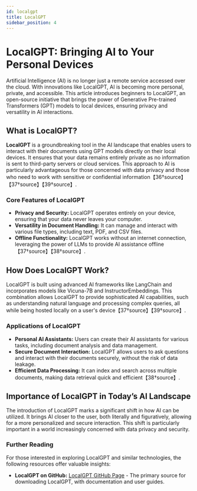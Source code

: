 ```yaml
---
id: localgpt
title: LocalGPT
sidebar_position: 4
---
```

# LocalGPT: Bringing AI to Your Personal Devices

Artificial Intelligence (AI) is no longer just a remote service accessed over the cloud. With innovations like LocalGPT, AI is becoming more personal, private, and accessible. This article introduces beginners to LocalGPT, an open-source initiative that brings the power of Generative Pre-trained Transformers (GPT) models to local devices, ensuring privacy and versatility in AI interactions.

## What is LocalGPT?

**LocalGPT** is a groundbreaking tool in the AI landscape that enables users to interact with their documents using GPT models directly on their local devices. It ensures that your data remains entirely private as no information is sent to third-party servers or cloud services. This approach to AI is particularly advantageous for those concerned with data privacy and those who need to work with sensitive or confidential information【36†source】【37†source】【39†source】.

### Core Features of LocalGPT

- **Privacy and Security:** LocalGPT operates entirely on your device, ensuring that your data never leaves your computer.
- **Versatility in Document Handling:** It can manage and interact with various file types, including text, PDF, and CSV files.
- **Offline Functionality:** LocalGPT works without an internet connection, leveraging the power of LLMs to provide AI assistance offline【37†source】【38†source】.

## How Does LocalGPT Work?

LocalGPT is built using advanced AI frameworks like LangChain and incorporates models like Vicuna-7B and InstructorEmbeddings. This combination allows LocalGPT to provide sophisticated AI capabilities, such as understanding natural language and processing complex queries, all while being hosted locally on a user's device【37†source】【39†source】.

### Applications of LocalGPT

- **Personal AI Assistants:** Users can create their AI assistants for various tasks, including document analysis and data management.
- **Secure Document Interaction:** LocalGPT allows users to ask questions and interact with their documents securely, without the risk of data leakage.
- **Efficient Data Processing:** It can index and search across multiple documents, making data retrieval quick and efficient【38†source】.

## Importance of LocalGPT in Today’s AI Landscape

The introduction of LocalGPT marks a significant shift in how AI can be utilized. It brings AI closer to the user, both literally and figuratively, allowing for a more personalized and secure interaction. This shift is particularly important in a world increasingly concerned with data privacy and security.

### Further Reading

For those interested in exploring LocalGPT and similar technologies, the following resources offer valuable insights:

- **LocalGPT on GitHub:** [LocalGPT GitHub Page](https://github.com/PromtEngineer/localGPT) - The primary source for downloading LocalGPT, with documentation and user guides.